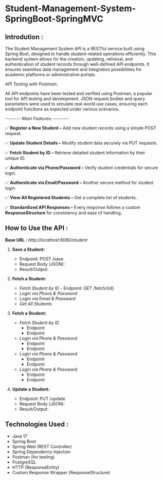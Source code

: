 # Student-Management-System-SpringBoot-SpringMVC

## Introdution :
The Student Management System API is a RESTful service built using Spring Boot, designed to handle student-related operations efficiently. This backend system allows for the creation, updating, retrieval, and authentication of student records through well-defined API endpoints. It ensures seamless data management and integration possibilities for academic platforms or administrative portals.

*API Testing with Postman:*

All API endpoints have been tested and verified using Postman, a popular tool for API testing and development. JSON request bodies and query parameters were used to simulate real-world use cases, ensuring each endpoint functions as expected under various scenarios.

*-------- Main Features: --------*

✅ **Register a New Student –** Add new student records using a simple POST request.

✅ **Update Student Details –** Modify student data securely via PUT requests.

✅ **Fetch Student by ID –** Retrieve detailed student information by their unique ID.

✅ **Authenticate via Phone/Password –** Verify student credentials for secure login.

✅ **Authenticate via Email/Password –** Another secure method for student login.

✅ **View All Registered Students –** Get a complete list of students.

✅ **Standardized API Responses –** Every response follows a custom **ResponseStructure** for consistency and ease of handling.

## How to Use the API :

**Base URL :** *http://localhost:8080/student*

1.   **Save a Student:** 
      -   Endpoint: POST /save
      -   Request Body (JSON):
      -   Result/Output:

2.   **Fetch a Student:**
      -   *Fetch Student by ID*
              -      Endpoint: GET /fetch/{id}
      -   *Login via Phone & Password*
      -   *Login via Email & Password*
      -   *Get All Students*
  
2.   **Fetch a Student:**
     - *Fetch Student by ID*
       - Endpoint
       - Endpoint
     - *Login via Phone & Password*
       - Endpoint
       - Endpoint
     - *Login via Phone & Password*
       - Endpoint
       - Endpoint
     - *Login via Phone & Password*
       - Endpoint
       - Endpoint

3.  **Update a Student:**
      -   Endpoint: PUT /update
      -   Request Body (JSON):
      -   Result/Output:  

## Technologies Used :
-   Java 17
-   Spring Boot
-   Spring Web (REST Controller)
-   Spring Dependency Injection
-   Postman (for testing)
-   PostgreSQL
-   HTTP (ResponseEntity)
-   Custom Response Wrapper (ResponseStructure<T>)
